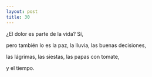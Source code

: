 ```yaml
---
layout: post
title: 30
---
```


¿El dolor es parte de la vida? Sí,

pero también lo es la paz, la lluvia, las buenas decisiones,

las lágrimas, las siestas, las papas con tomate,

y el tiempo.
